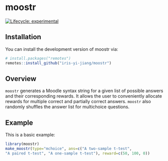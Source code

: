 
<!-- README.md is generated from README.Rmd. Please edit that file -->

# moostr

<!-- badges: start -->

[![Lifecycle:
experimental](https://img.shields.io/badge/lifecycle-experimental-orange.svg)](https://lifecycle.r-lib.org/articles/stages.html#experimental)
<!-- badges: end -->

## Installation

You can install the development version of moostr via:

``` r
# install.packages("remotes")
remotes::install_github("iris-yi-jiang/moostr")
```

## Overview

`moostr` generates a Moodle syntax string for a given list of possible
answers and their corresponding rewards. It allows the user to
conveniently allocate rewards for multiple correct and partially correct
answers. `moostr` also randomly shuffles the answer list for multichoice
questions.

## Example

This is a basic example:

``` r
library(moostr)
make_moostr(type="mchoice", ans=c("A two-sample t-test",
"A paired t-test", "A one-sample t-test"), reward=c(50, 100, 0))
```
